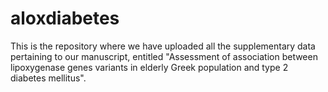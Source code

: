 # aloxdiabetes
This is the repository where we have uploaded all the supplementary data pertaining to our manuscript, entitled "Assessment of association between lipoxygenase genes variants in elderly Greek population and type 2 diabetes mellitus".
